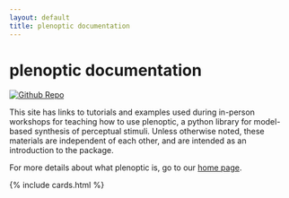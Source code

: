 ```yaml
---
layout: default
title: plenoptic documentation
---
```


# plenoptic documentation

[![Github Repo](https://img.shields.io/badge/GitHub-gray?logo=github)](https://github.com/plenoptic-org/plenoptic-documentation)

This site has links to tutorials and examples used during in-person workshops for teaching how to use plenoptic, a python library for model-based synthesis of perceptual stimuli. Unless otherwise noted, these materials are independent of each other, and are intended as an introduction to the package.

For more details about what plenoptic is, go to our [home page](https://plenoptic.org).

{% include cards.html %}
